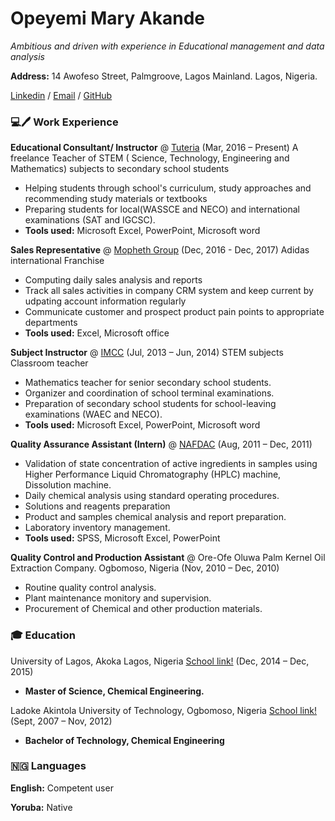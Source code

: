 # Opeyemi Mary Akande

*Ambitious and driven with experience in Educational management and data analysis*

**Address:**
14 Awofeso Street, Palmgroove, Lagos Mainland. Lagos, Nigeria.

[Linkedin](https://www.linkedin.com/in/opeyemiakande) / <a href="mailto:akande.om@gmail.com">Email</a> /  [GitHub](https://github.com/Akandeopeyemi)

### 💻🖊️ Work Experience

**Educational Consultant/ Instructor** @ [Tuteria](https://www.tuteria.com/s/hometutors?gclid=CjwKCAiAgJWABhArEiwAmNVTB8GHjyxN3Vcb46zSGUd0EZ5m4H3Olwt-D9vKG5DKUmIBxjichlrxYhoCPEwQAvD_BwE) (Mar, 2016 – Present)
A freelance Teacher of STEM ( Science, Technology, Engineering and 
Mathematics) subjects to secondary school students
- Helping students through school's curriculum, study approaches and recommending study materials or textbooks
- Preparing students for local(WASSCE and NECO) and international examinations (SAT and IGCSC).
- **Tools used:** Microsoft Excel, PowerPoint, Microsoft word


**Sales Representative** @ [Mopheth Group](http://www.mophethgroup.com/) (Dec, 2016 - Dec, 2017) Adidas international Franchise 
- Computing daily sales analysis and reports
- Track all sales activities in company CRM system and keep current by udpating account information regularly
- Communicate customer and prospect product pain points to appropriate departments
- **Tools used:** Excel, Microsoft office

**Subject Instructor** @ [IMCC](https://www.nappsng.org/schools/13693/) (Jul, 2013 – Jun, 2014) STEM subjects Classroom teacher
- Mathematics teacher for senior secondary school students.
- Organizer and coordination of school terminal examinations.
- Preparation of secondary school students for school-leaving examinations (WAEC and 
NECO).
- **Tools used:** Microsoft Excel, PowerPoint, Microsoft word

**Quality Assurance Assistant (Intern)** @ [NAFDAC](https://www.nafdac.gov.ng/) (Aug, 2011 – Dec, 2011)
- Validation of state concentration of active ingredients in samples using Higher Performance Liquid Chromatography (HPLC) machine, Dissolution machine.
- Daily chemical analysis using standard operating procedures.
- Solutions and reagents preparation
- Product and samples chemical analysis and report preparation.
- Laboratory inventory management.
- **Tools used:** SPSS, Microsoft Excel, PowerPoint

**Quality Control and Production Assistant** @ Ore-Ofe Oluwa Palm Kernel Oil Extraction Company. Ogbomoso, Nigeria (Nov, 2010 – Dec, 2010)
- Routine quality control analysis.
- Plant maintenance monitory and supervision.
- Procurement of Chemical and other production materials.

### 🎓 Education

University of Lagos, Akoka Lagos, Nigeria [School link!](http://spgs.unilag.edu.ng/) (Dec, 2014 – Dec, 2015)

- **Master of Science, Chemical Engineering.**

Ladoke Akintola University of Technology, Ogbomoso, Nigeria [School link!](https://www.lautech.edu.ng/) (Sept, 2007 – Nov, 2012)

- **Bachelor of Technology, Chemical Engineering**

### 🇳🇬 Languages

**English:** Competent user

**Yoruba:** Native
